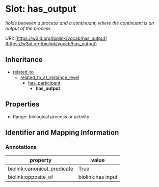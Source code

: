 # Slot: has_output
_holds between a process and a continuant, where the continuant is an output of the process_


URI: [https://w3id.org/biolink/vocab/has_output](https://w3id.org/biolink/vocab/has_output)




## Inheritance

* [related_to](related_to.md)
    * [related_to_at_instance_level](related_to_at_instance_level.md)
        * [has_participant](has_participant.md)
            * **has_output**



## Properties

 * Range: biological process or activity



## Identifier and Mapping Information





### Annotations

| property | value |
| --- | --- |
| biolink:canonical_predicate | True |
| biolink:opposite_of | biolink:has input |


